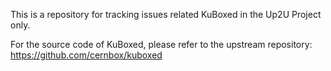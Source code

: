 This is a repository for tracking issues related KuBoxed in the Up2U Project only.

For the source code of KuBoxed, please refer to the upstream repository:
https://github.com/cernbox/kuboxed

